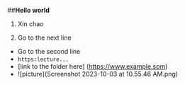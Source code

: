 ##**Hello world**

1. Xin chao

2. Go to the next line
- Go to the second line
- `https:lecture...`
- [link to the folder here] (https://www.example.som)
- ![picture](Screenshot 2023-10-03 at 10.55.46 AM.png)
